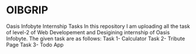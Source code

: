# OIBGRIP

Oasis Infobyte Internship Tasks
In this repository I am uploading all the task of level-2 of Web Developement and Desigining internship of Oasis Infobyte.
The given task are as follows:
Task 1- Calculator
Task 2- Tribute Page
Task 3- Todo App
